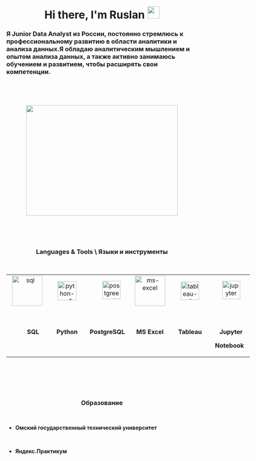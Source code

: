 <h1 style="text-align: center;" align="center">Hi there, I'm Ruslan <img src="https://github.com/blackcater/blackcater/raw/main/images/Hi.gif" alt="" height="32" /></h1>
<h3 style="text-align: left;" align="center">Я Junior Data Analyst из России, постоянно стремлюсь к профессиональному развитию в области аналитики и анализа данных.Я обладаю аналитическим мышлением и опытом анализа данных, а также активно занимаюсь обучением и развитием, чтобы расширять свои компетенции.</h3>
<p>&nbsp;</p>
<p>&nbsp;</p>
<p style="text-align: center;"><img src="https://hover.blog/wp-content/uploads/2022/03/AdobeStock_291895827-scaled.jpeg" alt="" width="400" height="291" /></p>
<p>&nbsp;</p>
<p>&nbsp;</p>
<h3 style="text-align: center;">Languages &amp; Tools \ Языки и инструменты</h3>
<div class="skills">
<div class="skill" style="text-align: center;">&nbsp;</div>
<table style="height: 272px; width: 642px; margin-left: auto; margin-right: auto;">
<tbody>
<tr>
<td style="width: 103.281px; text-align: center;"><a href="#"><img src="https://img.icons8.com/dotty/80/sql.png" alt="sql" width="80" height="80" /></a></td>
<td style="width: 97.3594px; text-align: center;"><img src="https://img.icons8.com/ios/50/python--v1.png" alt="python--v1" width="50" height="50" /></td>
<td style="width: 101.406px; text-align: center;">&nbsp; &nbsp; &nbsp;<a href="#"><img src="https://img.icons8.com/color/48/postgreesql.png" alt="postgreesql" width="48" height="48" /></a></td>
<td style="width: 102.703px; text-align: center;"><a href="#"><img src="https://img.icons8.com/dotty/80/ms-excel.png" alt="ms-excel" width="80" height="80" /></a></td>
<td style="width: 97.7656px; text-align: center;"><a href="#"><img src="https://img.icons8.com/color/48/tableau-software.png" alt="tableau-software" width="48" height="48" /></a></td>
<td style="width: 99.4844px; text-align: center;">&nbsp;&nbsp;<a href="#"><img src="https://img.icons8.com/fluency/48/jupyter.png" alt="jupyter" width="48" height="48" /></a></td>
</tr>
<tr>
<td style="width: 103.281px; text-align: center;"><strong>&nbsp; &nbsp; &nbsp; &nbsp;SQL</strong></td>
<td style="width: 97.3594px; text-align: center;"><strong>Python</strong></td>
<td style="width: 101.406px; text-align: center;"><strong>PostgreSQL</strong></td>
<td style="width: 102.703px; text-align: center;"><strong>MS Excel</strong></td>
<td style="width: 97.7656px; text-align: center;"><strong>Tableau</strong></td>
<td style="width: 99.4844px; text-align: center;">
<p>&nbsp;</p>
<p><strong>&nbsp; Jupyter</strong></p>
<p><strong> Notebook</strong></p>
</td>
</tr>
</tbody>
</table>
<p>&nbsp;</p>
<h3 style="text-align: center;">Образование</h3>
<p style="text-align: center;">&nbsp;</p>
<ul style="text-align: center;">
<li style="text-align: left;"><strong>Омский государственный технический университет</strong></li>
</ul>
<p style="text-align: left;"><strong>&nbsp;</strong></p>
<ul>
<li style="text-align: left;"><strong>Яндекс.Практикум</strong></li>
</ul>
</div>
